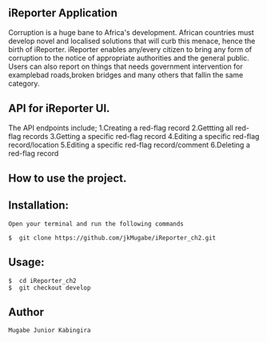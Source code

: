 ## iReporter Application

Corruption is a huge bane to Africa's development. African countries must develop novel and localised solutions that will curb this menace, hence the birth of iReporter. iReporter enables any/every citizen to bring any form of corruption to the notice of appropriate authorities and the general public. Users can also report on things that needs government intervention for examplebad roads,broken bridges and many others that fallin the same category.

## API for iReporter UI.

The API endpoints include;
1.Creating a red-flag record
2.Gettting all red-flag records
3.Getting a specific red-flag record
4.Editing a specific red-flag record/location
5.Editing a specific red-flag record/comment
6.Deleting a red-flag record


## How to use the project.
## Installation:

    Open your terminal and run the following commands

    $  git clone https://github.com/jkMugabe/iReporter_ch2.git


## Usage:

    $  cd iReporter_ch2
    $  git checkout develop


## Author
    Mugabe Junior Kabingira
